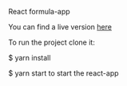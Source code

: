 React formula-app

You can find a live version [here](formula-app.ksulourgeio.gr)

To run the project clone it:

$ yarn install

$ yarn start to start the react-app
